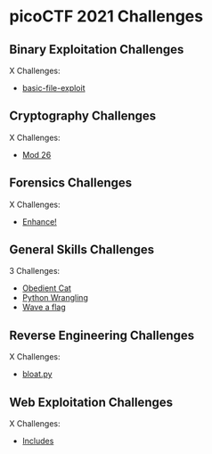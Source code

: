 # picoCTF 2021 Challenges

## Binary Exploitation Challenges

X Challenges:
- [basic-file-exploit](Binary_Exploitation/basic-file-exploit.md)

## Cryptography Challenges

X Challenges:
- [Mod 26](Cryptography/Mod_26.md)

## Forensics Challenges

X Challenges: 
- [Enhance!](Forensics/Enhance.md)

## General Skills Challenges

3 Challenges: 
- [Obedient Cat](General_Skills/Obedient_Cat.md)
- [Python Wrangling](General_Skills/Python_Wrangling.md)
- [Wave a flag](General_Skills/Wave_a_flag.md)

## Reverse Engineering Challenges

X Challenges:
- [bloat.py](Reverse_Engineering/bloat.py.md)


## Web Exploitation Challenges

X Challenges:
- [Includes](Web_Exploitation/Includes.md)
